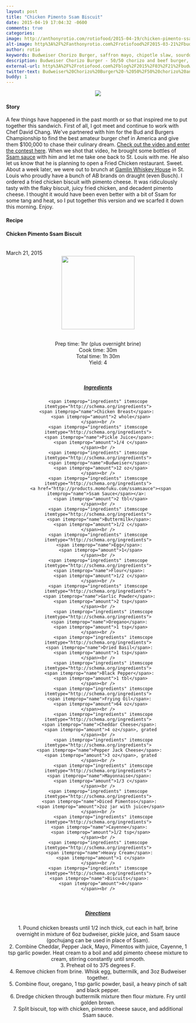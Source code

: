 ```yaml
---
layout: post
title: "Chicken Pimento Ssam Biscuit"
date: 2015-04-19 17:04:32 -0600
comments: true
categories:
image: http://anthonyrotio.com/rotiofood/2015-04-19/chicken-pimento-ssam-biscuit.jpg
alt-image: http%3A%2F%2Fanthonyrotio.com%2Frotiofood%2F2015-03-21%2Fbudweiser-chorizo-burger-far.jpg
author: rotio
keywords: Budweiser Chorizo Burger, saffron mayo, chipotle slaw, sourdough brioche buns, iberico, jack, cheese
description: Budweiser Chorizo Burger - 50/50 chorizo and beef burger, chipotle slaw, saffron mayo, iberico, jack, sourdough brioche
external-url: http%3A%2F%2Frotiofood.com%2Fblog%2F2015%2F03%2F21%2Fbudweiser-chorizo-burger%2F
twitter-text: Budweiser%20Chorizo%20Burger%20-%2050%2F50%20chorizo%20and%20beef%20burger%2C%20chipotle%20slaw%2C%20saffron%20mayo%2C%20iberico%2C%20jack%2C%20sourdough%20brioche
buddy: 1
---
```

<!-- more -->
<center><img src="http://anthonyrotio.com/rotiofood/2015-04-19/chicken-pimento-ssam-biscuit.jpg"/></center>
<a href="https://plus.google.com/107103100819027957630?rel=author" style="display:none">{{page.author }}</a>

<h4>Story</b> </h4>
 <div>
	<p>A few things have happened in the past month or so that inspired me to put together this sandwich. First of all, 
	I got meet and continue to work with Chef David Chang. We've partnered with him for the Bud and Burgers 
	Championship to find the best amateur burger chef in America and give them $100,000 to chase their culinary dream. 
	<a href="https://www.youtube.com/watch?v=L3BassmeX7A">Check out the video and enter the contest here</a>. 
	When we shot that video, he brought some bottles of <a href="http://products.momofuku.com/ssamsauce">Ssam sauce</a> with him and let me take one back to St. Louis with me.
	He also let us know that he is planning to open a Fried Chicken restaurant. Sweet. About a week later, we were out to brunch at <a href="">Gamlin Whiskey House</a> in St. Louis who proudly have a bunch of AB brands on draught (even Busch). I ordered a fried chicken biscuit with pimento cheese. 
	It was ridiculously tasty with the flaky biscuit, juicy fried chicken, and decadent pimento cheese. I thought it would have been even better with a bit of Ssam for some tang and heat, so I put together this version and we scarfed it down this morning. Enjoy.</p>
</div>
<h4>Recipe</b> </h4> 
  <div itemscope itemtype="http://schema.org/Recipe" >
  <h4 itemprop="name">Chicken Pimento Ssam Biscuit</h4>
  
  <br />
    March 21, 2015
<center>
  <img itemprop="image" width="200px"  src="http://anthonyrotio.com/rotiofood/2015-04-19/chicken-pimento-ssam-biscuit-budweiser.jpg" />
  
  <br />Prep time: <time datetime="PT1H0M" itemprop="prepTime">1hr</time> (plus overnight brine)
  <br />Cook time: <time datetime="PT0H30M" itemprop="cookTime">30m</time> 
  <br />Total time: <time datetime="PT1H30M" itemprop="totalTime">1h 30m</time>
  <br />Yield: <span itemprop="recipeYield">4</span>
  
  <br/>
 <u><h5>Ingredients</h5></u>
	
	<span itemprop="ingredients" itemscope itemtype="http://schema.org/ingredients">
	<span itemprop="name">Chicken Breast</span>: 
	  <span itemprop="amount">2 whole</span>
	</span><br />
	<span itemprop="ingredients" itemscope itemtype="http://schema.org/ingredients">
	  <span itemprop="name">Pickle Juice</span>: 
	  <span itemprop="amount">1/4 c</span>
	</span><br />
	<span itemprop="ingredients" itemscope itemtype="http://schema.org/ingredients">
	  <span itemprop="name">Budweiser</span>: 
	  <span itemprop="amount">12 oz</span>
	</span><br />
	<span itemprop="ingredients" itemscope itemtype="http://schema.org/ingredients">
	  <a href="http://products.momofuku.com/ssamsauce"><span itemprop="name">Ssam Sauce</span></a>: 
	  <span itemprop="amount">2 tbl</span>
	</span><br />
	<span itemprop="ingredients" itemscope itemtype="http://schema.org/ingredients">
	  <span itemprop="name">Buttermilk</span>: 
	  <span itemprop="amount">1/2 c</span>
	</span><br />
	<span itemprop="ingredients" itemscope itemtype="http://schema.org/ingredients">
	  <span itemprop="name">Egg</span>: 
	  <span itemprop="amount">1</span>
	</span><br />
	<span itemprop="ingredients" itemscope itemtype="http://schema.org/ingredients">
	  <span itemprop="name">Flour</span>: 
	  <span itemprop="amount">1/2 c</span>
	</span><br />
	<span itemprop="ingredients" itemscope itemtype="http://schema.org/ingredients">
	  <span itemprop="name">Garlic Powder</span>: 
	  <span itemprop="amount">2 tsp</span>
	</span><br />
		<span itemprop="ingredients" itemscope itemtype="http://schema.org/ingredients">
	  <span itemprop="name">Oregano</span>: 
	  <span itemprop="amount">1 tsp</span>
	</span><br />
		<span itemprop="ingredients" itemscope itemtype="http://schema.org/ingredients">
	  <span itemprop="name">Dried Basil</span>: 
	  <span itemprop="amount">1 tsp</span>
	</span><br />
		<span itemprop="ingredients" itemscope itemtype="http://schema.org/ingredients">
	  <span itemprop="name">Black Pepper</span>: 
	  <span itemprop="amount">1 tbl</span>
	</span><br />
		<span itemprop="ingredients" itemscope itemtype="http://schema.org/ingredients">
	  <span itemprop="name">Frying Oil</span>: 
	  <span itemprop="amount">64 oz</span>
	</span><br />
		<span itemprop="ingredients" itemscope itemtype="http://schema.org/ingredients">
	  <span itemprop="name">Cheddar Cheese</span>: 
	  <span itemprop="amount">4 oz</span>, grated
	</span><br />
		<span itemprop="ingredients" itemscope itemtype="http://schema.org/ingredients">
	  <span itemprop="name">Pepper Jack Cheese</span>: 
	  <span itemprop="amount">3 oz</span>, grated
	</span><br />
		<span itemprop="ingredients" itemscope itemtype="http://schema.org/ingredients">
	  <span itemprop="name">Mayonnaise</span>: 
	  <span itemprop="amount">1/3 c</span>
	</span><br />
	<span itemprop="ingredients" itemscope itemtype="http://schema.org/ingredients">
	  <span itemprop="name">Diced Pimentos</span>: 
	  <span itemprop="amount">2oz jar with juice</span>
	</span><br />
		<span itemprop="ingredients" itemscope itemtype="http://schema.org/ingredients">
	  <span itemprop="name">Cayenne</span>: 
	  <span itemprop="amount">1/2 tsp</span>
	</span><br />
	<span itemprop="ingredients" itemscope itemtype="http://schema.org/ingredients">
	  <span itemprop="name">Heavy Cream</span>: 
	  <span itemprop="amount">1 c</span>
	</span><br />
	<span itemprop="ingredients" itemscope itemtype="http://schema.org/ingredients">
	  <span itemprop="name">Biscuits</span>: 
	  <span itemprop="amount">4</span>
	</span><br />
	
	
	
  <br /><u><h5>Directions</h5></u>
	<div itemprop="recipeInstructions">
		1. Pound chicken breasts until 1/2 inch thick, cut each in half, brine overnight in mixture of 6oz budweiser, pickle juice, and Ssam sauce (gochujang can be used in place of Ssam). <br/>
		2. Combine Cheddar, Pepper Jack, Mayo, Pimentos with juice, Cayenne, 1 tsp garlic powder. Heat cream to a boil and add pimento cheese mixture to cream, stirring constantly until smooth. <br/>
		3. Preheat oil to 375 degrees F. <br/>
		4. Remove chicken from brine. Whisk egg, buttermilk, and 3oz Budweiser together. <br/>
		5. Combine flour, oregano, 1 tsp garlic powder, basil, a heavy pinch of salt and black pepper.<br/>
		6. Dredge chicken through buttermilk mixture then flour mixture. Fry until golden brown.<br/>
		7. Split biscuit, top with chicken, pimento cheese sauce, and additional Ssam sauce.<br/>
<br />
	</div>

</div>